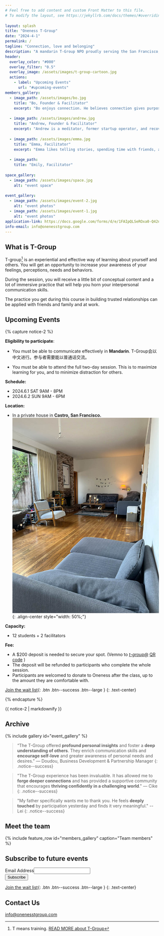 ```yaml
---
# Feel free to add content and custom Front Matter to this file.
# To modify the layout, see https://jekyllrb.com/docs/themes/#overriding-theme-defaults

layout: splash
title: "Oneness T-Group"
date: "2024-4-1"
permalink: /
tagline: "Connection, love and belonging"
description: "A mandarin T-Group NPO proudly serving the San Francisco, Bay Area."
header:
  overlay_color: "#000"
  overlay_filter: "0.5"
  overlay_image: /assets/images/t-group-cartoon.jpg
  actions:
    - label: "Upcoming Events"
      url: "#upcoming-events"
members_gallery:
  - image_path: /assets/images/bo.jpg
    title: "Bo, Founder & Facilitator"
    excerpt: "Bo enjoys connection. He believes connection gives purpose and meaning to our lives. He also believes, and has demonstrated, that twelve individuals in a T-Group can ultimately connect as one."

  - image_path: /assets/images/andrew.jpg
    title: "Andrew, Founder & Facilitator"
    excerpt: "Andrew is a meditator, former startup operator, and recovering “highly logical person” who is on a journey to connect with his feelings, intuition, and most authentic self. There’s nothing he loves more than bringing people together and creating a sense of belonging. As a T-group facilitator, he aspires to guide participants in discovering and communicating their needs and boundaries, expressing themselves more freely and authentically, and letting the practice of becoming more closely attuned to ourselves become the foundation for true connection and belonging."

  - image_path: /assets/images/emma.jpg
    title: "Emma, Facilitator"
    excerpt: "Emma likes telling stories, spending time with friends, and having new adventures. She learns to care and nourish her inner child with gentleness, which allows more creativity and ability to hold space for growth both for herself and for others around her. "

  - image_path: 
    title: "Emily, Facilitator"

space_gallery:
  - image_path: /assets/images/space.jpg
    alt: "event space"

event_gallery:
  - image_path: /assets/images/event-2.jpg
    alt: "event photos"
  - image_path: /assets/images/event-1.jpg
    alt: "event photos"
application-link: https://docs.google.com/forms/d/e/1FAIpQLSeROxa0-Q42naWpytfOuP-aMKuOZcW_73PMAw2JE1TueOHQWg/viewform
info-email: info@onenesstgroup.com
---
```



## What is T-Group

T-group[^1] is an experiential and effective way of learning about yourself and others. You will get an opportunity to increase your awareness of your feelings, perceptions, needs and behaviors.

During the session, you will receive a little bit of conceptual content and a lot of immersive practice that will help you horn your interpersonal communication skills. 

The practice you get during this course in building trusted relationships can be applied with friends and family and at work.

[^1]: T means training. [READ MORE about T-Group](./assets/files/power-of-t-group.pdf)


## Upcoming Events

{% capture notice-2 %}

**Eligibility to participate**:

- You must be able to communicate effectively in **Mandarin**. T-Group会以中文进行。参与者需要能以普通话交流。

- You must be able to attend the full two-day session. This is to maximize learning for you, and to minimize distraction for others.

**Schedule:** 

- 2024.6.1 SAT 9AM - 8PM
- 2024.6.2 SUN 9AM - 6PM

**Location:**  

- In a private house in **Castro, San Francisco.**
![image-center](/assets/images/space.jpg){: .align-center style="width: 50%;"}


**Capacity:** 
- 12 students + 2 facilitators

**Fee:** 
- A $200 deposit is needed to secure your spot. (Vemno to *[t-group@](https://account.venmo.com/u/t-group)* [QR code](/assets/images/venmo.jpg) )
- The deposit will be refunded to participants who complete the whole session. 
- Participants are welcomed to donate to Oneness after the class, up to the amount they are comfortable with. 


[Join the wait list](mailto:{{page.info-email}}){: .btn .btn--success .btn--large }
{: .text-center}

{% endcapture %}

<div class="notice">{{ notice-2 | markdownify }}</div>

## Archive

{% include gallery id="event_gallery" %}

>“The T-Group offered **profound personal insights** and foster a **deep understanding of others**. They enrich communication skills and **encourage self-love** and greater awareness of personal needs and desires."    — Doudou, Business Development & Partnership Manager
{: .notice--success}

> "The T-Group experience has been invaluable. It has allowed me to **forge deeper connections** and has provided a supportive community that encourages **thriving confidently in a challenging world**." 
 — Cike
{: .notice--success}

> "My father specifically wants me to thank you. He feels **deeply touched** by participation yesterday and finds it very meaningful."
-- Lei
{: .notice--success}

## Meet the team

{% include feature_row id="members_gallery" caption="Team members" %}


<div id="mc_embed_shell">
<div id="mc_embed_signup">
    <form action="https://onenesstgroup.us22.list-manage.com/subscribe/post?u=d9e33f29e17ac2d838337606f&amp;id=9ccce379ac&amp;f_id=0050c5e1f0" method="post" id="mc-embedded-subscribe-form" name="mc-embedded-subscribe-form" class="validate" target="_self" novalidate="">
        <div id="mc_embed_signup_scroll"><h2>Subscribe to future events</h2>
            <div class="mc-field-group"><label for="mce-EMAIL">Email Address</label><input type="email" name="EMAIL" class="email" id="mce-EMAIL" required="" value=""></div>
<div hidden=""><input type="hidden" name="tags" value="4921"></div>
        <div id="mce-responses" class="clear foot">
            <div class="response" id="mce-error-response" style="display: none;"></div>
            <div class="response" id="mce-success-response" style="display: none;"></div>
        </div>
    <div aria-hidden="true" style="position: absolute; left: -5000px;">
        /* real people should not fill this in and expect good things - do not remove this or risk form bot signups */
        <input type="text" name="b_d9e33f29e17ac2d838337606f_9ccce379ac" tabindex="-1" value="">
    </div>
        <div class="optionalParent">
            <div class="clear foot">
                <input type="submit" name="subscribe" id="mc-embedded-subscribe" class="btn btn--danger" value="Subscribe">
            </div>
        </div>
    </div>
</form>
</div>
</div>



[Join the wait list](mailto:{{page.info-email}}){: .btn .btn--success .btn--large }
{: .text-center}

## Contact Us

[info@onenesstgroup.com](mailto:{{page.info-email}})
